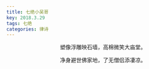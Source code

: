 ```yaml
---
title: 七绝小吴哥
key: 2018.3.29
tags: 七绝
categories: 律诗
---
```


<p align="center">塑像浮雕映石墙，高棉微笑大庙堂。
</p>
<p align="center">净身避世佛家地，了无僧侣添凄凉。
</p>
